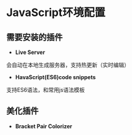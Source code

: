 # JavaScript环境配置

## 需要安装的插件

- **Live Server**

会自动在本地生成服务器，支持热更新（实时编辑）

- **HavaScript(ES6)code snippets**

支持ES6语法，和常用js语法模板

## 美化插件

* **Bracket Pair Colorizer**
